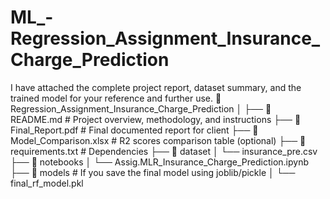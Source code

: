 # ML_-Regression_Assignment_Insurance_Charge_Prediction
I have attached the complete project report, dataset summary, and the trained model for your reference and further use.
📁 Regression_Assignment_Insurance_Charge_Prediction
│
├── 📄 README.md                # Project overview, methodology, and instructions
├── 📄 Final_Report.pdf         # Final documented report for client
├── 📄 Model_Comparison.xlsx    # R2 scores comparison table (optional)
├── 📄 requirements.txt         # Dependencies
├── 📁 dataset
│   └── insurance_pre.csv
├── 📁 notebooks
│   └── Assig.MLR_Insurance_Charge_Prediction.ipynb
├── 📁 models                   # If you save the final model using joblib/pickle
│   └── final_rf_model.pkl
